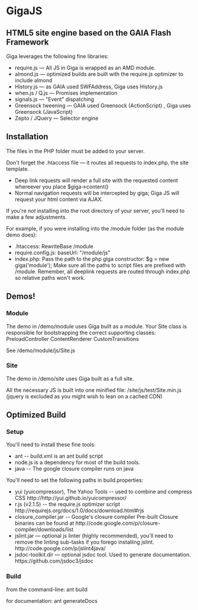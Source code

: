 GigaJS
======

<h2>HTML5 site engine based on the GAIA Flash Framework</h2>

Giga leverages the following fine libraries:
<ul>
<li>require.js — All JS in Giga is wrapped as an AMD module.</li>
<li>almond.js — optimized builds are built with the require.js optimizer to include almond</li>
<li>History.js — as GAIA used SWFAddress, Giga uses History.js</li>
<li>when.js / Q.js — Promises implementation</li>
<li>signals.js — "Event" dispatching</li>
<li>Greensock tweening — GAIA used Greensock (ActionScript) , Giga uses Greensock (JavaScript)</li>
<li>Zepto / JQuery — Selector engine</li>
</ul>

<h2>Installation</h2>
The files in the PHP folder must be added to your server.

Don't forget the .htaccess file — it routes all requests to index.php, the site template. 
<ul>
	<li>Deep link requests will render a full site with the requested content whereever you place $giga-&gt;content()</li>
	<li>Normal navigation requests will be intercepted by giga; Giga JS will request your html content via AJAX.</li>
</ul>

If you're <em>not</em> installing into the root directory of your server, you'll need to make a few adjustments.

For example, if you were installing into the /module folder (as the module demo does):

<ul>
<li>.htaccess: RewriteBase /module</li>
<li>require.config.js: baseUrl: "/module/js"</li>
<li>index.php:
	Pass the path to the php giga constructor: $g = new giga('module');
	Make sure all the paths to script files are prefixed with /module. Remember, all deeplink requests
	are routed through index.php so relative paths won't work.</li>
</ul>	


<h2>Demos!</h2>
<h3>Module</h3>
The demo in /demo/module uses Giga built as a module.
Your Site class is responsible for bootstrapping the correct supporting classes:
PreloadController
ContentRenderer
CustomTransitions

See /demo/module/js/Site.js 

<h3>Site</h3>
The demo in /demo/site uses Giga built as a full site.

All the necessary JS is built into one minified file:
/site/js/test/Site.min.js (jquery is excluded as you might wish to lean on a cached CDN)


<h2>Optimized Build</h2>
<h3>Setup</h3>
You'll need to install these fine tools:
<ul>
<li>ant -- build.xml is an ant build script</li>
<li>node.js is a dependency for most of the build tools.</li>
<li>java -- The google closure compiler runs on java</li>
</ul>
You'll need to set the following paths in build.properties:

<ul>
<li>yui (yuicompressor), The Yahoo Tools -- used to combine and compress CSS
	http://http://yui.github.io/yuicompressor/</li>

<li>r.js (v2.1.5) -- the require.js optimizer script
	http://requirejs.org/docs/1.0/docs/download.html#rjs</li>

<li>closure_compiler.jar -- Google's closure compiler
	Pre-built Closure binaries can be found at
	http://code.google.com/p/closure-compiler/downloads/list</li>

<li>jslint.jar — optional js linter (highly recommended), you'll need to remove the linting sub-tasks if you forego installing jslint.
	http://code.google.com/p/jslint4java/</li>

<li>jsdoc-toolkit.dir — optional jsdoc tool. Used to generate documentation.
	https://github.com/jsdoc3/jsdoc</li>
</ul>

<h3>Build</h3>
from the command-line:
ant build

for documentation:
ant generateDocs

